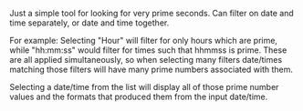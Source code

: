 Just a simple tool for looking for very prime seconds. Can filter on date and time separately, or date and time together. 

For example: Selecting "Hour" will filter for only hours which are prime, while "hh:mm:ss" would filter for times such that hhmmss is prime. These are all applied simultaneously, so when selecting many filters date/times matching those filters will have many prime numbers associated with them.

Selecting a date/time from the list will display all of those prime number values and the formats that produced them from the input date/time.
